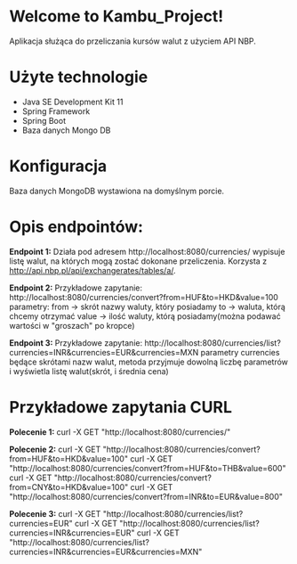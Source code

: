 # Welcome to Kambu_Project!

Aplikacja służąca do przeliczania kursów walut z użyciem API NBP.


# Użyte technologie

-  Java SE Development Kit 11
- Spring Framework
- Spring Boot
- Baza danych Mongo DB

# Konfiguracja
Baza danych MongoDB wystawiona na domyślnym porcie. 

# Opis endpointów:
**Endpoint 1:**
Działa pod adresem http://localhost:8080/currencies/ wypisuje listę walut, na których mogą zostać dokonane przeliczenia. Korzysta z http://api.nbp.pl/api/exchangerates/tables/a/.

**Endpoint 2:**
Przykładowe zapytanie:
http://localhost:8080/currencies/convert?from=HUF&to=HKD&value=100
parametry:
from -> skrót nazwy waluty, który posiadamy
to -> waluta, którą chcemy otrzymać
value -> ilość waluty, którą posiadamy(można podawać wartości w "groszach" po kropce)

**Endpoint 3:**
Przykładowe zapytanie:
http://localhost:8080/currencies/list?currencies=INR&currencies=EUR&currencies=MXN
parametry currencies będące skrótami nazw walut, metoda przyjmuje dowolną liczbę parametrów i wyświetla listę walut(skrót, i średnia cena)


# Przykładowe zapytania CURL

**Polecenie 1:**
curl -X GET "http://localhost:8080/currencies/"

**Polecenie 2:**
curl -X GET "http://localhost:8080/currencies/convert?from=HUF&to=HKD&value=100"
curl -X GET "http://localhost:8080/currencies/convert?from=HUF&to=THB&value=600"
curl -X GET "http://localhost:8080/currencies/convert?from=CNY&to=HKD&value=100"
curl -X GET "http://localhost:8080/currencies/convert?from=INR&to=EUR&value=800"

**Polecenie 3:**
curl -X GET "http://localhost:8080/currencies/list?currencies=EUR"
curl -X GET "http://localhost:8080/currencies/list?currencies=INR&currencies=EUR"
curl -X GET "http://localhost:8080/currencies/list?currencies=INR&currencies=EUR&currencies=MXN"

